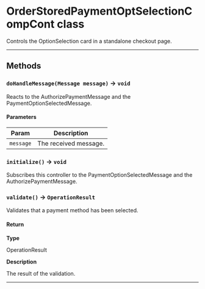 # OrderStoredPaymentOptSelectionCompCont class

Controls the OptionSelection card in a standalone checkout page.

---
## Methods
### `doHandleMessage(Message message)` → `void`

Reacts to the AuthorizePaymentMessage and the PaymentOptionSelectedMessage.

#### Parameters
|Param|Description|
|-----|-----------|
|`message` |  The received message. |

### `initialize()` → `void`

Subscribes this controller to the PaymentOptionSelectedMessage and the AuthorizePaymentMessage.

### `validate()` → `OperationResult`

Validates that a payment method has been selected.

#### Return

**Type**

OperationResult

**Description**

The result of the validation.

---
